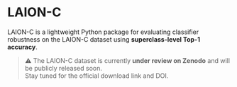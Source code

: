 # LAION-C

LAION-C is a lightweight Python package for evaluating classifier robustness on the LAION-C dataset using **superclass-level Top-1 accuracy**.

> ⚠️ The LAION-C dataset is currently **under review on Zenodo** and will be publicly released soon.  
> Stay tuned for the official download link and DOI.
